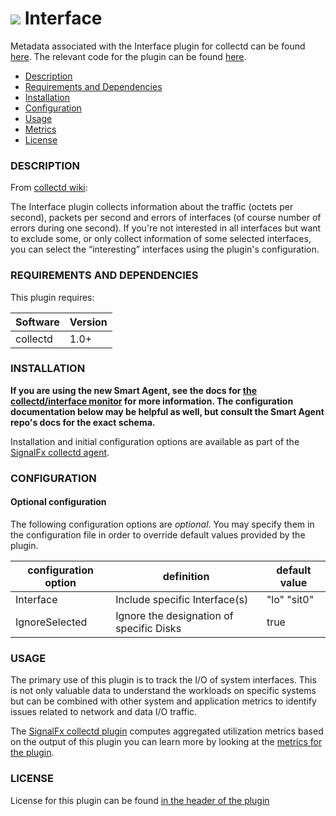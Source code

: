 # ![](https://github.com/signalfx/integrations/blob/master/collectd/img/integrations_collectd.png) Interface

Metadata associated with the Interface plugin for collectd can be found <a target="_blank" href="https://github.com/signalfx/integrations/tree/release/collectd-interface">here</a>. The relevant code for the plugin can be found <a target="_blank" href="https://github.com/signalfx/collectd/blob/master/src/interface.c">here</a>.

- [Description](#description)
- [Requirements and Dependencies](#requirements-and-dependencies)
- [Installation](#installation)
- [Configuration](#configuration)
- [Usage](#usage)
- [Metrics](#metrics)
- [License](#license)

### DESCRIPTION

From <a target="_blank" href="https://collectd.org/wiki/index.php/Plugin:Interface">collectd wiki</a>:

The Interface plugin collects information about the traffic (octets per second), packets per second and errors of interfaces (of course number of errors during one second). If you're not interested in all interfaces but want to exclude some, or only collect information of some selected interfaces, you can select the “interesting” interfaces using the plugin's configuration.

### REQUIREMENTS AND DEPENDENCIES

This plugin requires:

| Software  | Version        |
|-----------|----------------|
| collectd  | 1.0+ |

### INSTALLATION

**If you are using the new Smart Agent, see the docs for [the collectd/interface
monitor](https://github.com/signalfx/signalfx-agent/tree/master/docs/monitors/collectd-interface.md)
for more information.  The configuration documentation below may be helpful as
well, but consult the Smart Agent repo's docs for the exact schema.**


Installation and initial configuration options are available as part of the <a target="_blank" href="https://github.com/signalfx/integrations/tree/master/collectd">SignalFx collectd agent</a>.


### CONFIGURATION

#### Optional configuration

The following configuration options are *optional*. You may specify them in the configuration file in order to override default values provided by the plugin.

| configuration option | definition | default value |
| ---------------------|------------|---------------|
| Interface | Include specific Interface(s) | "lo" "sit0" |
| IgnoreSelected  | Ignore the designation of specific Disks | true |

### USAGE

The primary use of this plugin is to track the I/O of system interfaces. This is not only valuable data to understand the workloads on specific systems but can be combined with other system and application metrics to identify issues related to network and data I/O traffic.

The <a target="_blank" href="https://github.com/signalfx/integrations/tree/release/signalfx-metadata">SignalFx collectd plugin</a> computes aggregated utilization metrics based on the output of this plugin you can learn more by looking at the <a target="_blank" href="https://github.com/signalfx/integrations/tree/release/signalfx-metadata/docs">metrics for the plugin</a>.

### LICENSE

License for this plugin can be found <a target="_blank" href="https://github.com/signalfx/collectd/blob/master/src/interface.c">in the header of the plugin</a>
